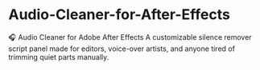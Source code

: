 # Audio-Cleaner-for-After-Effects
🎧 Audio Cleaner for Adobe After Effects A customizable silence remover script panel made for editors, voice-over artists, and anyone tired of trimming quiet parts manually.
